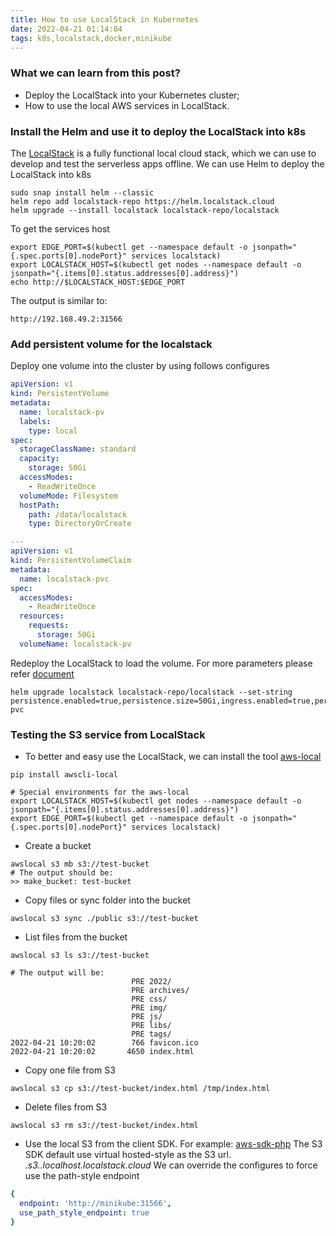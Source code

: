 ```yaml
---
title: How to use LocalStack in Kubernetes
date: 2022-04-21 01:14:04
tags: k8s,localstack,docker,minikube
---
```


### What we can learn from this post?
- Deploy the LocalStack into your Kubernetes cluster;
- How to use the local AWS services in LocalStack.

### Install the Helm and use it to deploy the LocalStack into k8s

The [LocalStack](https://localstack.cloud/) is a fully functional local cloud stack, which we can use to develop and test the serverless apps offline.
We can use Helm to deploy the LocalStack into k8s
```shell
sudo snap install helm --classic
helm repo add localstack-repo https://helm.localstack.cloud
helm upgrade --install localstack localstack-repo/localstack
```

To get the services host
```shell
export EDGE_PORT=$(kubectl get --namespace default -o jsonpath="{.spec.ports[0].nodePort}" services localstack)
export LOCALSTACK_HOST=$(kubectl get nodes --namespace default -o jsonpath="{.items[0].status.addresses[0].address}")
echo http://$LOCALSTACK_HOST:$EDGE_PORT
```

The output is similar to:
```shell
http://192.168.49.2:31566
```

### Add persistent volume for the localstack
Deploy one volume into the cluster by using follows configures
```yml
apiVersion: v1
kind: PersistentVolume
metadata:
  name: localstack-pv
  labels:
    type: local
spec:
  storageClassName: standard
  capacity:
    storage: 50Gi
  accessModes:
    - ReadWriteOnce
  volumeMode: Filesystem
  hostPath:
    path: /data/localstack
    type: DirectoryOrCreate

---
apiVersion: v1
kind: PersistentVolumeClaim
metadata:
  name: localstack-pvc
spec:
  accessModes:
    - ReadWriteOnce
  resources:
    requests:
      storage: 50Gi
  volumeName: localstack-pv
```

Redeploy the LocalStack to load the volume. For more parameters please refer [document](https://github.com/localstack/helm-charts/blob/main/charts/localstack/README.md#parameters)
```shell
helm upgrade localstack localstack-repo/localstack --set-string persistence.enabled=true,persistence.size=50Gi,ingress.enabled=true,persistence.storageClass=standard,persistence.existingClaim=localstack-pvc
```

### Testing the S3 service from LocalStack
- To better and easy use the LocalStack, we can install the tool [aws-local](https://github.com/localstack/awscli-local)
```shell
pip install awscli-local

# Special environments for the aws-local
export LOCALSTACK_HOST=$(kubectl get nodes --namespace default -o jsonpath="{.items[0].status.addresses[0].address}")
export EDGE_PORT=$(kubectl get --namespace default -o jsonpath="{.spec.ports[0].nodePort}" services localstack)
```

- Create a bucket
```shell
awslocal s3 mb s3://test-bucket
# The output should be:
>> make_bucket: test-bucket
```

- Copy files or sync folder into the bucket
```shell
awslocal s3 sync ./public s3://test-bucket
```

- List files from the bucket
```shell
awslocal s3 ls s3://test-bucket

# The output will be:
                           PRE 2022/
                           PRE archives/
                           PRE css/
                           PRE img/
                           PRE js/
                           PRE libs/
                           PRE tags/
2022-04-21 10:20:02        766 favicon.ico
2022-04-21 10:20:02       4650 index.html
```

- Copy one file from S3
```shell
awslocal s3 cp s3://test-bucket/index.html /tmp/index.html
```

- Delete files from S3
```shell
awslocal s3 rm s3://test-bucket/index.html
```

- Use the local S3 from the client SDK. For example: [aws-sdk-php](https://github.com/aws/aws-sdk-php)
The S3 SDK default use virtual hosted-style as the S3 url. _<bucket-name>.s3.<region>.localhost.localstack.cloud_
We can override the configures to force use the path-style endpoint
```yml
{
  endpoint: 'http://minikube:31566',
  use_path_style_endpoint: true
}
```
